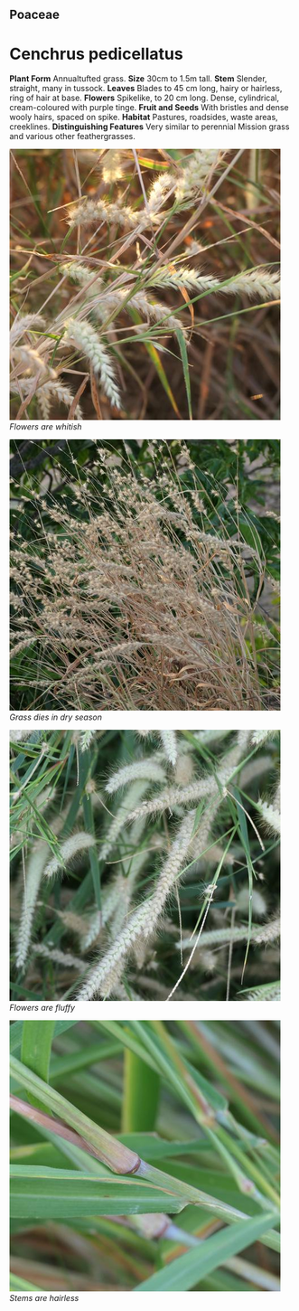 ## Poaceae
# Cenchrus pedicellatus

**Plant Form** Annualtufted grass. **Size** 30cm to 1.5m tall. **Stem** Slender, straight, many in tussock. **Leaves** Blades to 45 cm long, hairy or hairless, ring of hair at base. **Flowers** Spikelike, to 20 cm long. Dense, cylindrical, cream-coloured with purple tinge. **Fruit and Seeds** With bristles and dense wooly hairs, spaced on spike. **Habitat** Pastures, roadsides, waste areas, creeklines. **Distinguishing Features** Very similar to perennial Mission grass and various other feathergrasses.


![Flowers are whitish](98838_P1144935.jpg)
   *Flowers are whitish* 

![Grass dies in dry season](98823_P1144895.jpg)
   *Grass dies in dry season* 

![Flowers are fluffy](100325_P1100839.jpg)
   *Flowers are fluffy* 

![Stems are hairless](100327_P1100841.jpg)
   *Stems are hairless* 

